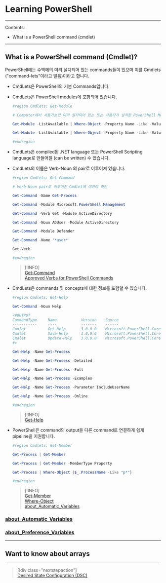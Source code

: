 ﻿
# Learning PowerShell

---

Contents:

- What is a PowerShell command (cmdlet)


---

## What is a PowerShell command (Cmdlet)?

PowerShell에는 수백에의 미리 설치되어 있는 commands들이 있으며 이를 Cmdlets ("command-lets"이라고 발음)이라고 합니다.

- CmdLets은 PowerShell의 기본 Commands입니다.

- CmdLets은 PowerShell modules에 포함되어 있습니다.

    ```powershell
    #region Cmdlets: Get-Module
    
    # Computer에서 사용가능한 미리 설치되어 있는 또는 사용자가 설치한 PowerShell Module을 확인
    
    Get-Module -ListAvailable | Where-Object -Property Name -Like -Value 'Active*'
    
    Get-Module -ListAvailable | Where-Object -Property Name -Like -Value 'Active*'
    
    #endregion
    ```

- CmdLets은 compiled된 .NET language 또는 PowerShell Scripting language로 만들어질 (can be written) 수 있습니다.

- CmdLets의 이름은 Verb-Noun 의 pair로 이루어져 있습니다.

    ```powershell
    #region Cmdlets: Get-Command
    
    # Verb-Noun pair로 이루어진 Cmdlet에 대하여 확인
    
    Get-Command -Name Get-Process
    
    Get-Command -Module Microsoft.PowerShell.Management
    
    Get-Command -Verb Get -Module ActiveDirectory
    
    Get-Command -Noun ADUser -Module ActiveDirectory
    
    Get-Command -Module Defender
    
    Get-Command -Name '*user*'

    Get-Verb
    
    #endregion
    ```


    > [!INFO]  
    > [Get-Command](https://docs.microsoft.com/en-us/powershell/module/microsoft.powershell.core/get-command)  
    > [Approved Verbs for PowerShell Commands](https://docs.microsoft.com/en-us/powershell/scripting/developer/cmdlet/approved-verbs-for-windows-powershell-commands)


- CmdLets은 commands 및 concepts에 대한 정보를 포함할 수 있습니다.

    ```powershell
    #region Cmdlets: Get-Help
    
    Get-Command -Noun Help
    
    <#OUTPUT
    CommandType     Name           Version    Source
    -----------     ----           -------    ------
    Cmdlet          Get-Help       3.0.0.0    Microsoft.PowerShell.Core
    Cmdlet          Save-Help      3.0.0.0    Microsoft.PowerShell.Core
    Cmdlet          Update-Help    3.0.0.0    Microsoft.PowerShell.Core
    #>
    
    Get-Help -Name Get-Process
    
    Get-Help -Name Get-Process -Detailed
    
    Get-Help -Name Get-Process -Full
    
    Get-Help -Name Get-Process -Examples
    
    Get-Help -Name Get-Process -Parameter IncludeUserName
    
    Get-Help -Name Get-Process -Online
    
    #endregion
    ```
    
    > [!INFO]  
    > [Get-Help](https://docs.microsoft.com/en-us/powershell/module/microsoft.powershell.core/get-help)

- PowerShell은 command의 output을 다른 command로 연결하게 쉽게 pipeline을 지원합니다.

    ```powershell
    #region Cmdlets: Get-Member
    
    Get-Process | Get-Member
    
    Get-Process | Get-Member -MemberType Property
    
    Get-Process | Where-Object {$_.ProcessName -Like "p*"}
    
    #endregion
    ```

    > [!INFO]  
    > [Get-Member](https://docs.microsoft.com/ko-kr/powershell/module/microsoft.powershell.utility/get-member)  
    > [Where-Object](https://docs.microsoft.com/en-us/powershell/module/microsoft.powershell.core/where-object)  
    > [about_Automatic_Variables](https://docs.microsoft.com/en-us/powershell/module/microsoft.powershell.core/about/about_automatic_variables)  
    >

### [about_Automatic_Variables](https://docs.microsoft.com/en-us/powershell/module/microsoft.powershell.core/about/about_automatic_variables)

### [about_Preference_Variables](https://docs.microsoft.com/en-us/powershell/module/microsoft.powershell.core/about/about_preference_variables)

---

## Want to know about arrays

---

> [!div class="nextstepaction"]  
> [Desired State Configuration (DSC)](Desired-State-Configuration.md)

